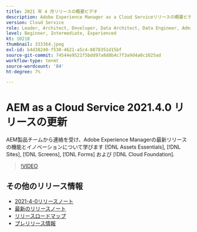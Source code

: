 ```yaml
---
title: 2021 年 4 月リリースの概要ビデオ
description: Adobe Experience Manager as a Cloud Serviceリリースの概要ビデオ 2021.4.0。
version: Cloud Service
role: Leader, Architect, Developer, Data Architect, Data Engineer, Admin, User
level: Beginner, Intermediate, Experienced
kt: 10218
thumbnail: 333364.jpeg
exl-id: b4d38240-f530-4621-a5c4-8878351d15bf
source-git-commit: 74544e9521f5bdd97a8d8b4c7f3a9d4a0c1025ad
workflow-type: tm+mt
source-wordcount: '84'
ht-degree: 7%

---
```


# AEM as a Cloud Service 2021.4.0 リリースの更新

AEM製品チームから連絡を受け、Adobe Experience Managerの最新リリースの機能とイノベーションについて学びます [!DNL Assets Essentials], [!DNL Sites], [!DNL Screens], [!DNL Forms] および [!DNL Cloud Foundation].

>[!VIDEO](https://video.tv.adobe.com/v/333364/?quality=12&learn=on)

## その他のリリース情報

* [2021-4-0リリースノート](https://experienceleague.adobe.com/docs/experience-manager-cloud-service/content/release-notes/release-notes/2021/release-notes-2021-4-0.html)
* [最新のリリースノート](https://experienceleague.adobe.com/docs/experience-manager-cloud-service/content/release-notes/home.html)
* [リリースロードマップ](https://experienceleague.adobe.com/docs/experience-manager-release-information/aem-release-updates/update-releases-roadmap.html?lang=ja)
* [プレリリース情報](https://experienceleague.adobe.com/docs/experience-manager-cloud-service/content/release-notes/prerelease.html)
